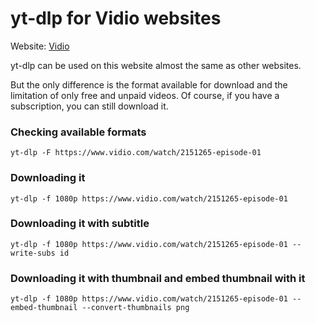 # yt-dlp for Vidio websites

Website: [Vidio](https://vidio.com)

yt-dlp can be used on this website almost the same as other websites.

But the only difference is the format available for download and the limitation of only free and unpaid videos. 
Of course, if you have a subscription, you can still download it.

### Checking available formats

```
yt-dlp -F https://www.vidio.com/watch/2151265-episode-01
```

### Downloading it

```
yt-dlp -f 1080p https://www.vidio.com/watch/2151265-episode-01 
```

### Downloading it with subtitle

```
yt-dlp -f 1080p https://www.vidio.com/watch/2151265-episode-01 --write-subs id
```

### Downloading it with thumbnail and embed thumbnail with it

```
yt-dlp -f 1080p https://www.vidio.com/watch/2151265-episode-01 --embed-thumbnail --convert-thumbnails png 
```
